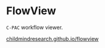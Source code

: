 # FlowView

`C-PAC` workflow viewer.

[childmindresearch.github.io/flowview](https://childmindresearch.github.io/flowview/)
